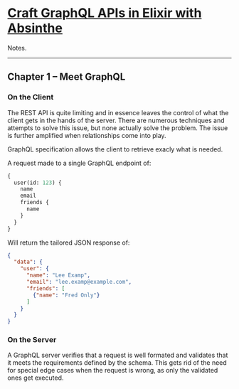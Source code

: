 # [Craft GraphQL APIs in Elixir with Absinthe](https://pragprog.com/book/wwgraphql/craft-graphql-apis-in-elixir-with-absinthe)
Notes.

---

## Chapter 1 – Meet GraphQL
### On the Client
The REST API is quite limiting and in essence leaves the control of what the client gets in the hands of the server. There are numerous techniques and attempts to solve this issue, but none actually solve the problem. The issue is further amplified when relationships come into play.

GraphQL specification allows the client to retrieve exacly what is needed.

A request made to a single GraphQL endpoint of:
```GraphQL
{
  user(id: 123) {
    name
    email
    friends {
      name
    }
  }
}
```
Will return the tailored JSON response of:
```JSON
{
  "data": {
    "user": {
      "name": "Lee Examp",
      "email": "lee.examp@example.com",
      "friends": [
        {"name": "Fred Only"}
      ]
    }
  }
}
```

### On the Server
A GraphQL server verifies that a request is well formated and validates that it meets the requirements defined by the schema. This gets rid of the need for special edge cases when the request is wrong, as only the validated ones get executed.
